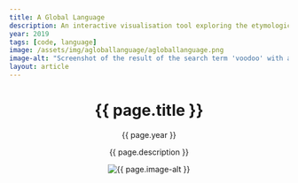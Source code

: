 ```yaml
---
title: A Global Language
description: An interactive visualisation tool exploring the etymological history of the English language.
year: 2019
tags: [code, language]
image: /assets/img/agloballanguage/agloballanguage.png
image-alt: "Screenshot of the result of the search term 'voodoo' with a globe visualising the geographical origins of the word and a timeline visualising the historical origin of the word."
layout: article
---
```


<header class="intro">
    <h1 class="title">{{ page.title }}</h1>
    <p class="year">{{ page.year }}</p>
    <p class="subtitle">{{ page.description }}</p>
    <figure>
        <img src="{{ page.image }}" alt="{{ page.image-alt }}">
    </figure>
</header>